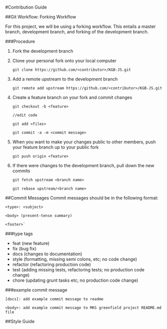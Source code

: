#Contribution Guide

##Git Workflow: Forking Workflow

For this project, we will be using a forking workflow. This entails a master branch, development branch, and forking of
the development branch. 

###Procedure
1. Fork the development branch
2. Clone your personal fork onto your local computer

    `git clone https://github.com/<contributor>/KGB-JS.git`

3. Add a remote upstream to the development branch

    `git remote add upstream https://github.com/<contributor>/KGB-JS.git`
    
4. Create a feature branch on your fork and commit changes

    `git checkout -b <feature>`
    
    `//edit code`
    
    `git add <files>`
    
    `git commit -a -m <commit message>`
    
5. When you want to make your changes public to other members, push your feature branch up to your public fork

    `git push origin <feature>`
    
6. If there were changes to the development branch, pull down the new commits

    `git fetch upstream <branch name>`
    
    `git rebase upstream/<branch name>`

##Commit Messages
Commit messages should be in the following format:


    <type>: <subject>

    <body> (present-tense summary)
 
    <footer>`

###type tags
* feat (new feature)
* fix (bug fix)
* docs (changes to documentation)
* style (formatting, missing semi colons, etc; no code change)
* refactor (refactoring production code)
* test (adding missing tests, refactoring tests; no production code change)
* chore (updating grunt tasks etc; no production code change)

###example commit message

    [docs]: add example commit message to readme
    
    <body>: add example commit message to MKS greenfield project README.md file

##Style Guide
